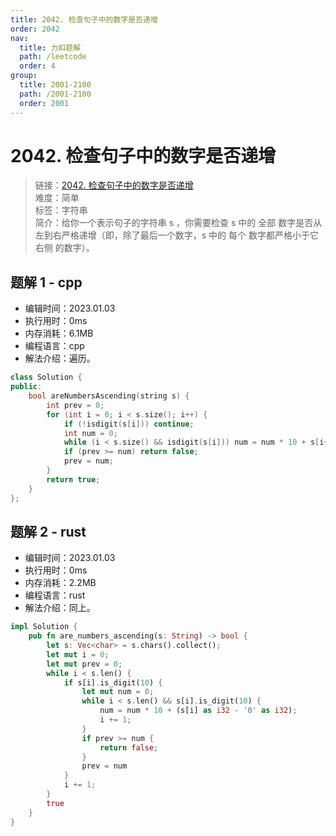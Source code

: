 ```yaml
---
title: 2042. 检查句子中的数字是否递增
order: 2042
nav:
  title: 力扣题解
  path: /leetcode
  order: 4
group:
  title: 2001-2100
  path: /2001-2100
  order: 2001
---
```


# 2042. 检查句子中的数字是否递增

> 链接：[2042. 检查句子中的数字是否递增](https://leetcode.cn/problems/check-if-numbers-are-ascending-in-a-sentence/)  
> 难度：简单  
> 标签：字符串  
> 简介：给你一个表示句子的字符串 s ，你需要检查 s 中的 全部 数字是否从左到右严格递增（即，除了最后一个数字，s 中的 每个 数字都严格小于它 右侧 的数字）。

## 题解 1 - cpp

- 编辑时间：2023.01.03
- 执行用时：0ms
- 内存消耗：6.1MB
- 编程语言：cpp
- 解法介绍：遍历。

```cpp
class Solution {
public:
    bool areNumbersAscending(string s) {
        int prev = 0;
        for (int i = 0; i < s.size(); i++) {
            if (!isdigit(s[i])) continue;
            int num = 0;
            while (i < s.size() && isdigit(s[i])) num = num * 10 + s[i++] - '0';
            if (prev >= num) return false;
            prev = num;
        }
        return true;
    }
};
```

## 题解 2 - rust

- 编辑时间：2023.01.03
- 执行用时：0ms
- 内存消耗：2.2MB
- 编程语言：rust
- 解法介绍：同上。

```rust
impl Solution {
    pub fn are_numbers_ascending(s: String) -> bool {
        let s: Vec<char> = s.chars().collect();
        let mut i = 0;
        let mut prev = 0;
        while i < s.len() {
            if s[i].is_digit(10) {
                let mut num = 0;
                while i < s.len() && s[i].is_digit(10) {
                    num = num * 10 + (s[i] as i32 - '0' as i32);
                    i += 1;
                }
                if prev >= num {
                    return false;
                }
                prev = num
            }
            i += 1;
        }
        true
    }
}
```
